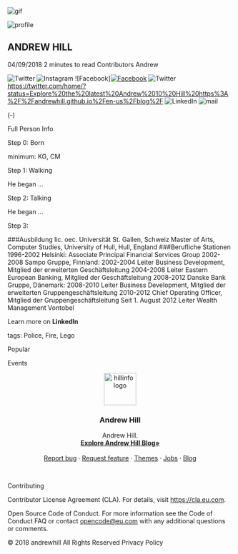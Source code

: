 ![gif](https://lh6.googleusercontent.com/pU9lVcl4u5psjO7tPQq691JIFzIVFaOcRZs8jLmUj4-FanrAHjLi2btOolI=w2400)

![profile](https://lh6.googleusercontent.com/kHWwIE27QeWjktW7_FN1keWmaO114hddAXo6LWj1bhiiISO6GbuO6eLZUrE=w50)
## ANDREW HILL

04/09/2018
2 minutes to read
Contributors
Andrew 

![Twitter](https://lh5.googleusercontent.com/a22yI-6dVlUoNbGd1_PYNa9lvKpaYWYD_AxYHaE5W7Ry1nnXi4L9ldV6qk8=w50)
![Instagram](https://lh5.googleusercontent.com/n777S_0bN5E_hMmetDXC2vgMCEe1Y-fE0-xmmxUIr2noRm_YjkHLwjYWv-I=w50) 
![Facebook]<a itemprop="sameAs" href="https://www.facebook.com/sharer.php?u=https%3A%2F%2Falexanderhill.github.io%2Fen-us%2FBlog%2F&amp=w50" aria-label="Share on Facebook" target="_blank" class="x-hidden-focus"><picture><source type="image/svg+xml" srcset="https://wipwebprodcdnv2.blob.core.windows.net/wipmedia/wp-content/themes/ro-mwf/img/facebook-gray.svg=w50"><img src="https://wipwebprodcdnv2.blob.core.windows.net/wipmedia/wp-content/themes/ro-mwf/img/facebook-gray.png=w50" alt="Facebook"></picture></a>
![Twitter](https://lh5.googleusercontent.com/a22yI-6dVlUoNbGd1_PYNa9lvKpaYWYD_AxYHaE5W7Ry1nnXi4L9ldV6qk8=w50)https://twitter.com/home/?status=Explore%20the%20latest%20Andrew%2010%20Hill%20https%3A%2F%2Fandrewhill.github.io%2Fen-us%2Fblog%2F
![LinkedIn](https://lh5.googleusercontent.com/-bTfap3my7W4NXJgh20bQin-Q3W1PGUS-xuw5B3PuuRjoG5Ov8khzqiSfvs=w50)
![mail](https://lh6.googleusercontent.com/Qhi7XFcsQ_j4x8V_HaOdsyESNTDSYk5QaAxXGB4tzHGkV8hjBnW5ik63miQ=w50)

(-)

Full Person Info

Step 0: Born

minimum: KG, CM

Step 1: Walking

He began ...

Step 2: Talking

He began ...

Step 3: 


###Ausbildung
lic. oec. Universität St. Gallen, Schweiz
Master of Arts, Computer Studies, University of Hull, Hull, England
###Berufliche Stationen
1996-2002
Helsinki: Associate Principal Financial Services Group
2002-2008
Sampo Gruppe, Finnland:
2002-2004
Leiter Business Development, Mitglied der erweiterten Geschäftsleitung
2004-2008
Leiter Eastern European Banking, Mitglied der Geschäftsleitung
2008-2012
Danske Bank Gruppe, Dänemark:
2008-2010
Leiter Business Development, Mitglied der erweiterten Gruppengeschäftsleitung
2010-2012
Chief Operating Officer, Mitglied der Gruppengeschäftsleitung
Seit 1. August 2012
Leiter Wealth Management Vontobel

Learn more on  **LinkedIn**

tags: Police, Fire, Lego

Popular

Events

<p align="center">
  <a href="https://andrewhill00001.github.io/">
    <img src="https://andrewhill00001.github.io/assets/hillinfo.jpg" alt="hillinfo logo" width=72 height=72>
  </a>

  <h3 align="center">Andrew Hill</h3>

  <p align="center">
    Andrew Hill.
    <br>
    <a href="https://andrewhill00001.github.io/Blog"><strong>Explore Andrew Hill Blog»</strong></a>
    <br>
    <br>
    <a href="https://andrewhill00001.github.io/Bug">Report bug</a>
    ·
    <a href="https://andrewhill00001.github.io/Features">Request feature</a>
    ·
    <a href="andrewhill00001.github.io/Themes">Themes</a>
    ·
    <a href="andrewhill00001.github.io/Jobs">Jobs</a>
    ·
    <a href="andrewhill00001.github.io/Blog">Blog</a>
  </p>
</p>

<br>

Contributing

Contributor License Agreement (CLA). For details, visit https://cla.eu.com.

Open Source Code of Conduct. For more information see the Code of Conduct FAQ or contact opencode@eu.com with any additional questions or comments.

© 2018 andrewhill  All Rights Reserved  Privacy Policy
